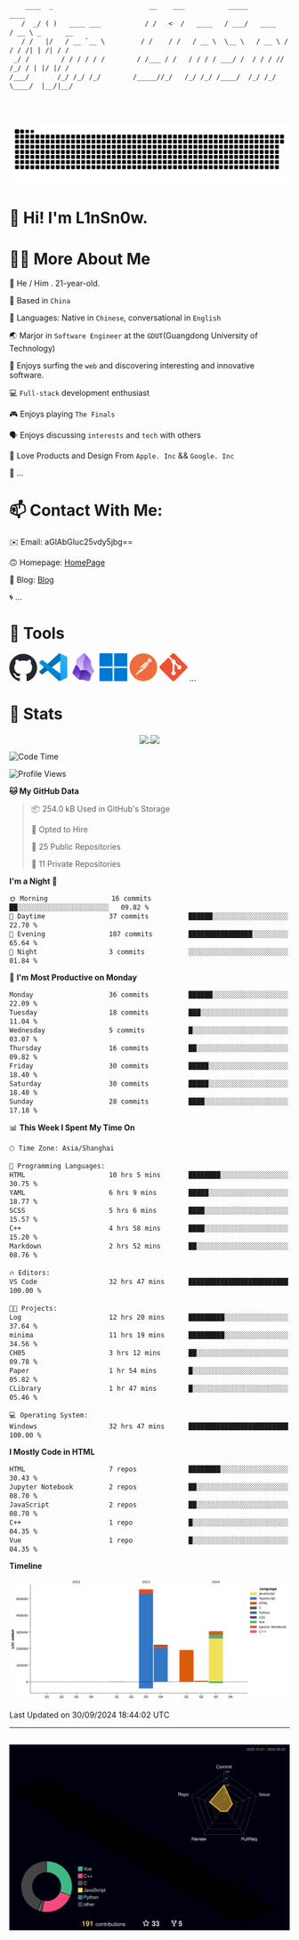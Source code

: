 ```

    ____  _                        __    ___           _____           ____           
   /  _/ ( )   ____ ___           / /   <  /   ____   / ___/   ____   / __ \ _      __
   / /   |/   / __ `__ \         / /    / /   / __ \  \__ \   / __ \ / / / /| | /| / /
 _/ /        / / / / / /        / /___ / /   / / / / ___/ /  / / / // /_/ / | |/ |/ / 
/___/       /_/ /_/ /_/        /_____//_/   /_/ /_/ /____/  /_/ /_/ \____/  |__/|__/  
                                                                                      
                                          

```
##
![](https://raw.githubusercontent.com/lin-snow/lin-snow/output/github-contribution-grid-snake-dark.svg)

# 👋 Hi! I'm L1nSn0w.

# 👨‍💻 More About Me

🤠 He / Him . 21-year-old.

🎈 Based in `China`
  
🤔 Languages: Native in `Chinese`, conversational in `English`

🌏 Marjor in `Software Engineer` at the `GDUT`(Guangdong University of Technology)

🛟 Enjoys surfing the `web` and discovering interesting and innovative software.

💻 `Full-stack` development enthusiast

🎮 Enjoys playing `The Finals`

🗣️ Enjoys discussing `interests` and `tech` with others

👾 Love Products and Design From `Apple. Inc` && `Google. Inc`  

🤪 ...

# 📫 Contact With Me:

✉️ Email: aGlAbGluc25vdy5jbg==

🙃 Homepage: [HomePage](https://linsnow.cn)

📝 Blog: [Blog](https://blog.linsnow.cn)

🌀 ...

# 🔮 Tools

<img src="./icons/github-mark.svg" width="50"  alt="Github"> <img src="./icons/vscode.svg" width="50" alt="VScode"> <img src="./icons/obsidian-logo-gradient.svg" width="50" alt="Obsidian"> <img src="./icons/Windows_logo_-_2021.svg.png" width="50" alt="Windows 11"> <img src="./icons/postman-icon.png" width="50" alt="POSTMAN"> <img src="./icons/Git-Icon-1788C.png" width="50" alt="Git"> ...

# 🍟 Stats

<div style="text-align: center;">
    <a href="https://github.com/lin-snow">
        <img align="center" src="https://githubstat.linsnow.cn/api/top-langs/?username=lin-snow&layout=compact" />
    </a>
    <a href="https://github.com/lin-snow">
        <img align="center" src="https://githubstat.linsnow.cn/api?username=lin-snow&count_private=true&show_icons=true&theme=ambient_gradient" />
    </a>
</div>

<!--START_SECTION:waka-->
![Code Time](http://img.shields.io/badge/Code%20Time-83%20hrs%206%20mins-blue)

![Profile Views](http://img.shields.io/badge/Profile%20Views-4-blue)

**🐱 My GitHub Data** 

> 📦 254.0 kB Used in GitHub's Storage 
 > 
> 💼 Opted to Hire
 > 
> 📜 25 Public Repositories 
 > 
> 🔑 11 Private Repositories 
 > 
**I'm a Night 🦉** 

```text
🌞 Morning                16 commits          ██░░░░░░░░░░░░░░░░░░░░░░░   09.82 % 
🌆 Daytime                37 commits          ██████░░░░░░░░░░░░░░░░░░░   22.70 % 
🌃 Evening                107 commits         ████████████████░░░░░░░░░   65.64 % 
🌙 Night                  3 commits           ░░░░░░░░░░░░░░░░░░░░░░░░░   01.84 % 
```
📅 **I'm Most Productive on Monday** 

```text
Monday                   36 commits          ██████░░░░░░░░░░░░░░░░░░░   22.09 % 
Tuesday                  18 commits          ███░░░░░░░░░░░░░░░░░░░░░░   11.04 % 
Wednesday                5 commits           █░░░░░░░░░░░░░░░░░░░░░░░░   03.07 % 
Thursday                 16 commits          ██░░░░░░░░░░░░░░░░░░░░░░░   09.82 % 
Friday                   30 commits          █████░░░░░░░░░░░░░░░░░░░░   18.40 % 
Saturday                 30 commits          █████░░░░░░░░░░░░░░░░░░░░   18.40 % 
Sunday                   28 commits          ████░░░░░░░░░░░░░░░░░░░░░   17.18 % 
```


📊 **This Week I Spent My Time On** 

```text
🕑︎ Time Zone: Asia/Shanghai

💬 Programming Languages: 
HTML                     10 hrs 5 mins       ████████░░░░░░░░░░░░░░░░░   30.75 % 
YAML                     6 hrs 9 mins        █████░░░░░░░░░░░░░░░░░░░░   18.77 % 
SCSS                     5 hrs 6 mins        ████░░░░░░░░░░░░░░░░░░░░░   15.57 % 
C++                      4 hrs 58 mins       ████░░░░░░░░░░░░░░░░░░░░░   15.20 % 
Markdown                 2 hrs 52 mins       ██░░░░░░░░░░░░░░░░░░░░░░░   08.76 % 

🔥 Editors: 
VS Code                  32 hrs 47 mins      █████████████████████████   100.00 % 

🐱‍💻 Projects: 
Log                      12 hrs 20 mins      █████████░░░░░░░░░░░░░░░░   37.64 % 
minima                   11 hrs 19 mins      █████████░░░░░░░░░░░░░░░░   34.56 % 
CH05                     3 hrs 12 mins       ██░░░░░░░░░░░░░░░░░░░░░░░   09.78 % 
Paper                    1 hr 54 mins        █░░░░░░░░░░░░░░░░░░░░░░░░   05.82 % 
CLibrary                 1 hr 47 mins        █░░░░░░░░░░░░░░░░░░░░░░░░   05.46 % 

💻 Operating System: 
Windows                  32 hrs 47 mins      █████████████████████████   100.00 % 
```

**I Mostly Code in HTML** 

```text
HTML                     7 repos             ████████░░░░░░░░░░░░░░░░░   30.43 % 
Jupyter Notebook         2 repos             ██░░░░░░░░░░░░░░░░░░░░░░░   08.70 % 
JavaScript               2 repos             ██░░░░░░░░░░░░░░░░░░░░░░░   08.70 % 
C++                      1 repo              █░░░░░░░░░░░░░░░░░░░░░░░░   04.35 % 
Vue                      1 repo              █░░░░░░░░░░░░░░░░░░░░░░░░   04.35 % 
```



**Timeline**

![Lines of Code chart](https://raw.githubusercontent.com/lin-snow/lin-snow/main/assets/bar_graph.png)


 Last Updated on 30/09/2024 18:44:02 UTC
<!--END_SECTION:waka-->



---
##
![](./profile-3d-contrib/profile-night-rainbow.svg)
